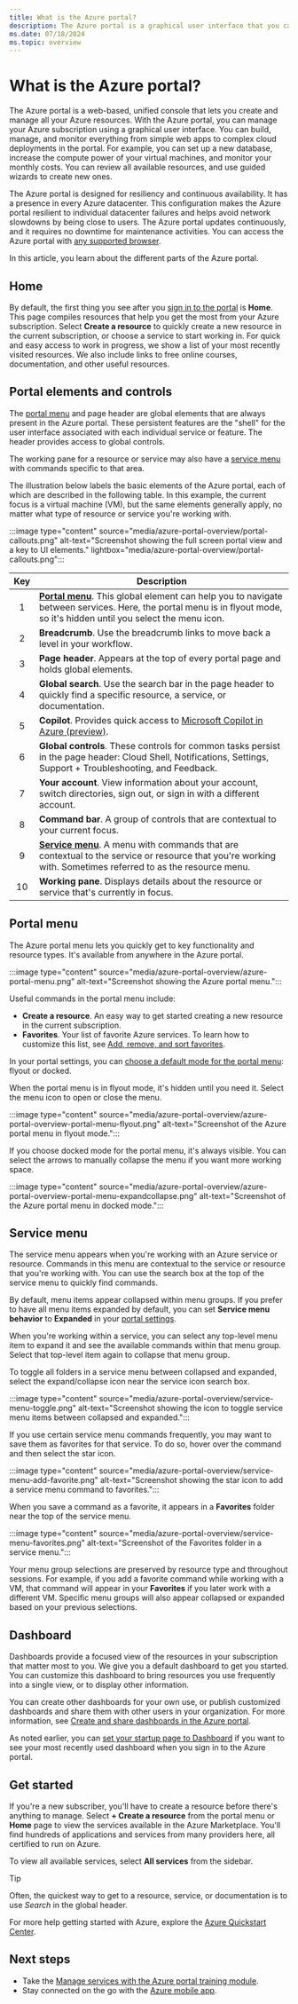 ```yaml
---
title: What is the Azure portal?
description: The Azure portal is a graphical user interface that you can use to manage your Azure services. Learn how to navigate and find resources in the Azure portal.
ms.date: 07/18/2024
ms.topic: overview
---
```


# What is the Azure portal?

The Azure portal is a web-based, unified console that lets you create and manage all your Azure resources. With the Azure portal, you can manage your Azure subscription using a graphical user interface. You can build, manage, and monitor everything from simple web apps to complex cloud deployments in the portal. For example, you can set up a new database, increase the compute power of your virtual machines, and monitor your monthly costs. You can review all available resources, and use guided wizards to create new ones.

The Azure portal is designed for resiliency and continuous availability. It has a presence in every Azure datacenter. This configuration makes the Azure portal resilient to individual datacenter failures and helps avoid network slowdowns by being close to users. The Azure portal updates continuously, and it requires no downtime for maintenance activities. You can access the Azure portal with [any supported browser](azure-portal-supported-browsers-devices.md).

In this article, you learn about the different parts of the Azure portal.

## Home

By default, the first thing you see after you [sign in to the portal](https://portal.azure.com) is **Home**. This page compiles resources that help you get the most from your Azure subscription. Select **Create a resource** to quickly create a new resource in the current subscription, or choose a service to start working in. For quick and easy access to work in progress, we show a list of your most recently visited resources. We also include links to free online courses, documentation, and other useful resources.

## Portal elements and controls

The [portal menu](#portal-menu) and page header are global elements that are always present in the Azure portal. These persistent features are the "shell" for the user interface associated with each individual service or feature. The header provides access to global controls.

The working pane for a resource or service may also have a [service menu](#service-menu) with commands specific to that area.

The illustration below labels the basic elements of the Azure portal, each of which are described in the following table. In this example, the current focus is a virtual machine (VM), but the same elements generally apply, no matter what type of resource or service you're working with.

:::image type="content" source="media/azure-portal-overview/portal-callouts.png" alt-text="Screenshot showing the full screen portal view and a key to UI elements." lightbox="media/azure-portal-overview/portal-callouts.png":::

|Key|Description |
|:---:|---|
|1|**[Portal menu](#portal-menu)**. This global element can help you to navigate between services. Here, the portal menu is in flyout mode, so it's hidden until you select the menu icon.|
|2|**Breadcrumb**. Use the breadcrumb links to move back a level in your workflow.|
|3|**Page header**. Appears at the top of every portal page and holds global elements.|
|4|**Global search**. Use the search bar in the page header to quickly find a specific resource, a service, or documentation.|
|5|**Copilot**. Provides quick access to [Microsoft Copilot in Azure (preview)](/azure/copilot/).|
|6|**Global controls**. These controls for common tasks persist in the page header: Cloud Shell, Notifications, Settings, Support + Troubleshooting, and Feedback.|
|7|**Your account**. View information about your account, switch directories, sign out, or sign in with a different account.|
|8|**Command bar**. A group of controls that are contextual to your current focus.|
|9|**[Service menu](#service-menu)**. A menu with commands that are contextual to the service or resource that you're working with. Sometimes referred to as the resource menu.|
|10|**Working pane**. Displays details about the resource or service that's currently in focus.|

## Portal menu

The Azure portal menu lets you quickly get to key functionality and resource types. It's available from anywhere in the Azure portal.

:::image type="content" source="media/azure-portal-overview/azure-portal-menu.png" alt-text="Screenshot showing the Azure portal menu.":::

Useful commands in the portal menu include:

- **Create a resource**. An easy way to get started creating a new resource in the current subscription.
- **Favorites**. Your list of favorite Azure services. To learn how to customize this list, see [Add, remove, and sort favorites](../azure-portal/azure-portal-add-remove-sort-favorites.md).

In your portal settings, you can [choose a default mode for the portal menu](set-preferences.md#portal-menu-behavior): flyout or docked.

When the portal menu is in flyout mode, it's hidden until you need it. Select the menu icon to open or close the menu.

:::image type="content" source="media/azure-portal-overview/azure-portal-overview-portal-menu-flyout.png" alt-text="Screenshot of the Azure portal menu in flyout mode.":::

If you choose docked mode for the portal menu, it's always visible. You can select the arrows to manually collapse the menu if you want more working space.

:::image type="content" source="media/azure-portal-overview/azure-portal-overview-portal-menu-expandcollapse.png" alt-text="Screenshot of the Azure portal menu in docked mode.":::

## Service menu

The service menu appears when you're working with an Azure service or resource. Commands in this menu are contextual to the service or resource that you're working with. You can use the search box at the top of the service menu to quickly find commands.

By default, menu items appear collapsed within menu groups. If you prefer to have all menu items expanded by default, you can set **Service menu behavior** to **Expanded** in your [portal settings](set-preferences.md#service-menu-behavior).

When you're working within a service, you can select any top-level menu item to expand it and see the available commands within that menu group. Select that top-level item again to collapse that menu group.

To toggle all folders in a service menu between collapsed and expanded, select the expand/collapse icon near the service icon search box.

:::image type="content" source="media/azure-portal-overview/service-menu-toggle.png" alt-text="Screenshot showing the icon to toggle service menu items between collapsed and expanded.":::

If you use certain service menu commands frequently, you may want to save them as favorites for that service. To do so, hover over the command and then select the star icon.

:::image type="content" source="media/azure-portal-overview/service-menu-add-favorite.png" alt-text="Screenshot showing the star icon to add a service menu command to favorites.":::

When you save a command as a favorite, it appears in a **Favorites** folder near the top of the service menu.

:::image type="content" source="media/azure-portal-overview/service-menu-favorites.png" alt-text="Screenshot of the Favorites folder in a service menu.":::

Your menu group selections are preserved by resource type and throughout sessions. For example, if you add a favorite command while working with a VM, that command will appear in your **Favorites** if you later work with a different VM. Specific menu groups will also appear collapsed or expanded based on your previous selections.

## Dashboard

Dashboards provide a focused view of the resources in your subscription that matter most to you. We give you a default dashboard to get you started. You can customize this dashboard to bring resources you use frequently into a single view, or to display other information.

You can create other dashboards for your own use, or publish customized dashboards and share them with other users in your organization. For more information, see [Create and share dashboards in the Azure portal](../azure-portal/azure-portal-dashboards.md).

As noted earlier, you can [set your startup page to Dashboard](set-preferences.md#choose-a-startup-page) if you want to see your most recently used dashboard when you sign in to the Azure portal.

## Get started

If you're a new subscriber, you'll have to create a resource before there's anything to manage. Select **+ Create a resource** from the portal menu or **Home** page to view the services available in the Azure Marketplace. You'll find hundreds of applications and services from many providers here, all certified to run on Azure.

To view all available services, select **All services** from the sidebar.

> [!TIP]
> Often, the quickest way to get to a resource, service, or documentation is to use *Search* in the global header.

For more help getting started with Azure, explore the [Azure Quickstart Center](azure-portal-quickstart-center.md).

## Next steps

- Take the [Manage services with the Azure portal training module](/training/modules/tour-azure-portal/).
- Stay connected on the go with the [Azure mobile app](https://azure.microsoft.com/features/azure-portal/mobile-app/).
